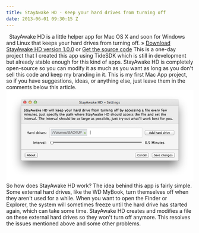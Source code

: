 ```yaml
---
title: StayAwake HD - Keep your hard drives from turning off
date: 2013-06-01 09:30:15 Z
---
```


  StayAwake HD is a little helper app for Mac OS X and soon for Windows and Linux that keeps your hard drives from turning off. » [Download StayAwake HD version 1.0.0](/uploads/2013/06/StayAwake-HD.zip) or [Get the source code](https://github.com/leolabs/StayAwakeHD "Get the StayAwake HD source code") This is a one-day project that I created this app using TideSDK which is still in development but already stable enough for this kind of apps. StayAwake HD is completely open-source so you can modify it as much as you want as long as you don't sell this code and keep my branding in it. This is my first Mac App project, so if you have suggestions, ideas, or anything else, just leave them in the comments below this article. [![Bildschirmfoto 2013-06-01 um 11.27.30](/uploads/2013/06/Bildschirmfoto-2013-06-01-um-11.27.30.png)](/uploads/2013/06/Bildschirmfoto-2013-06-01-um-11.27.30.png) So how does StayAwake HD work? The idea behind this app is fairly simple. Some external hard drives, like the WD MyBook, turn themselves off when they aren't used for a while. When you want to open the Finder or Explorer, the system will sometimes freeze until the hard drive has started again, which can take some time. StayAwake HD creates and modifies a file on these external hard drives so they won't turn off anymore. This resolves the issues mentioned above and some other problems.